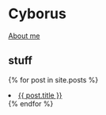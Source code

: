 # Cyborus

[About me](/about.md)

## stuff
{% for post in site.posts %}
    <li>
        <a href="{{ post.url }}">{{ post.title }}</a>
    </li>
{% endfor %}